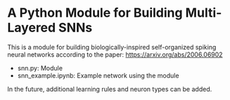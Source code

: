# A Python Module for Building Multi-Layered SNNs
This is a module for building biologically-inspired self-organized spiking neural networks according to the paper: https://arxiv.org/abs/2006.06902
* snn.py: Module
* snn_example.ipynb: Example network using the module

In the future, additional learning rules and neuron types can be added.

